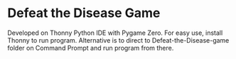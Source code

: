 # Defeat the Disease Game

Developed on Thonny Python IDE with Pygame Zero. For easy use, install Thonny to run program. 
Alternative is to direct to Defeat-the-Disease-game folder on Command Prompt and run program from there.
